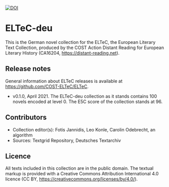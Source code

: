 [![DOI](https://zenodo.org/badge/DOI/10.5281/zenodo.3543243.svg)](https://doi.org/10.5281/zenodo.3543243)

# ELTeC-deu

This is the German novel collection for the ELTeC, the European Literary Text Collection, produced by the COST Action Distant Reading for European Literary History (CA16204, https://distant-reading.net).

## Release notes

General information about ELTeC releases is available at https://github.com/COST-ELTeC/ELTeC.

* v0.1.0, April 2021. The ELTeC-deu collection as it stands contains 100 novels encoded at level 0. The E5C score of the collection stands at 96.

## Contributors

* Collection editor(s): Fotis Jannidis, Leo Konle, Carolin Odebrecht, an algorithm
* Sources: Textgrid Repository, Deutsches Textarchiv

## Licence
All texts included in this collection are in the public domain. The textual markup is provided with a Creative Commons Attribution International 4.0 licence (CC BY, https://creativecommons.org/licenses/by/4.0/).
